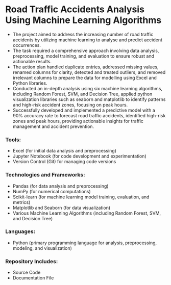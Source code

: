 # Road Traffic Accidents Analysis Using Machine Learning Algorithms
- The project aimed to address the increasing number of road traffic accidents by utilizing machine learning to 
analyse and predict accident occurrences. 
- The task required a comprehensive approach involving data analysis, preprocessing, model training, and 
evaluation to ensure robust and actionable results.
- The action plan handled duplicate entries, addressed missing values, renamed columns for clarity, detected 
and treated outliers, and removed irrelevant columns to prepare the data for modelling using Excel and Python 
libraries.
- Conducted an in-depth analysis using six machine learning algorithms, including Random Forest, SVM, and 
Decision Tree, applied python visualization libraries such as seaborn and matplotlib to identify patterns and 
high-risk accident zones, focusing on peak hours.
- Successfully developed and implemented a predictive model with a 90% accuracy rate to forecast road traffic 
accidents, identified high-risk zones and peak hours, providing actionable insights for traffic management and 
accident prevention.

### Tools:
- Excel (for initial data analysis and preprocessing)
- Jupyter Notebook (for code development and experimentation)
- Version Control (Git) for managing code versions
  
### Technologies and Frameworks:
- Pandas (for data analysis and preprocessing)
- NumPy (for numerical computations)
- Scikit-learn (for machine learning model training, evaluation, and metrics)
- Matplotlib and Seaborn (for data visualization)
- Various Machine Learning Algorithms (including Random Forest, SVM, and Decision Tree)
  
### Languages:
- Python (primary programming language for analysis, preprocessing, modeling, and visualization)
  
### Repository Includes:
- Source Code
- Documentation File

